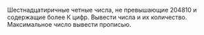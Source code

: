 Шестнадцатиричные четные числа, не превышающие 204810 и содержащие более К цифр. Вывести числа и их количество. Максимальное число вывести прописью.

